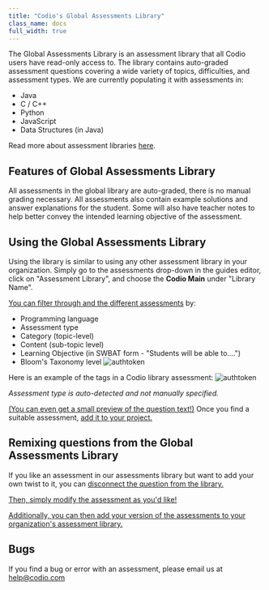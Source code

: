```yaml
---
title: "Codio's Global Assessments Library"
class_name: docs
full_width: true
---
```


The Global Assessments Library is an assessment library that all Codio users have read-only access to. The library contains auto-graded assessment questions covering a wide variety of topics, difficulties, and assessment types. We are currently populating it with assessments in:

- Java
- C / C++
- Python
- JavaScript
- Data Structures (in Java)

Read more about assessment libraries [here](/docs/content/authoring/assessments-library/overview).

## Features of Global Assessments Library

All assessments in the global library are auto-graded, there is no manual grading necessary. All assessments also contain example solutions and answer explanations for the student. Some will also have teacher notes to help better convey the intended learning objective of the assessment.

## Using the Global Assessments Library

Using the library is similar to using any other assessment library in your organization. Simply go to the assessments drop-down in the guides editor, click on "Assessment Library", and choose the **Codio Main** under "Library Name".

[You can filter through and the different assessments](/docs/content/authoring/assessments-library/filters-queries) by:
- Programming language
- Assessment type
- Category (topic-level)
- Content (sub-topic level)
- Learning Objective (in SWBAT form - "Students will be able to....")
- Bloom's Taxonomy level
   <img alt="authtoken" src="/img/docs/bloomsTax.png" class="simple"/>

Here is an example of the tags in a Codio library assessment:
<img alt="authtoken" src="/img/docs/CodioLibTags.png" class="simple"/>

*Assessment type is auto-detected and not manually specified.*

<a href="/docs/content/authoring/assessments-library/filters-queries#previewQuestion">(You can even get a small preview of the question text!)</a> Once you find a suitable assessment, <a href="/docs/content/authoring/assessments-library/filters-queries#addQuestion">add it to your project.</a>

## Remixing questions from the Global Assessments Library
If you like an assessment in our assessments library but want to add your own twist to it, you can <a href="/docs/content/authoring/assessments-library/unlinking-updating#unlinkingAssessment">disconnect the question from the library.

Then, simply modify the assessment as you'd like! 

Additionally, you can then [add your version of the assessments to your organization's assessment library.](/docs/content/authoring/assessments-library/assessments-to-library)

## Bugs
If you find a bug or error with an assessment, please email us at help@codio.com